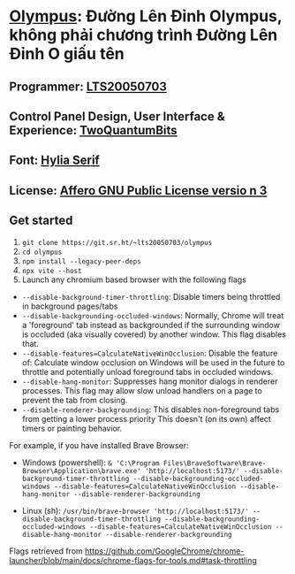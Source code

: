 # [Olympus](https://lts20050703.srht.site/link/olympus): Đường Lên Đỉnh Olympus, không phải chương trình Đường Lên Đỉnh O giấu tên

## Programmer: [LTS20050703](https://lts20050703.srht.site)

## Control Panel Design, User Interface & Experience: [TwoQuantumBits](https://2qb.bio.link)

## Font: [Hylia Serif](https://artsyomni.com/hyliaserif)

## License: [Affero GNU Public License versio n 3](https://www.gnu.org/licenses/agpl-3.0.en.html)

## Get started

1. `git clone https://git.sr.ht/~lts20050703/olympus`
2. `cd olympus`
3. `npm install --legacy-peer-deps`
4. `npx vite --host`
5. Launch any chromium based browser with the following flags

- `--disable-background-timer-throttling`: Disable timers being throttled in background pages/tabs
- `--disable-backgrounding-occluded-windows`: Normally, Chrome will treat a 'foreground' tab instead as backgrounded if the surrounding window is occluded (aka visually covered) by another window. This flag disables that.
- `--disable-features=CalculateNativeWinOcclusion`: Disable the feature of: Calculate window occlusion on Windows will be used in the future to throttle and potentially unload foreground tabs in occluded windows.
- `--disable-hang-monitor`: Suppresses hang monitor dialogs in renderer processes. This flag may allow slow unload handlers on a page to prevent the tab from closing.
- `--disable-renderer-backgrounding`: This disables non-foreground tabs from getting a lower process priority This doesn't (on its own) affect timers or painting behavior.

For example, if you have installed Brave Browser:

- Windows (powershell): `& 'C:\Program Files\BraveSoftware\Brave-Browser\Application\brave.exe' 'http://localhost:5173/' --disable-background-timer-throttling --disable-backgrounding-occluded-windows --disable-features=CalculateNativeWinOcclusion --disable-hang-monitor --disable-renderer-backgrounding`

- Linux (sh): `/usr/bin/brave-browser 'http://localhost:5173/' --disable-background-timer-throttling --disable-backgrounding-occluded-windows --disable-features=CalculateNativeWinOcclusion --disable-hang-monitor --disable-renderer-backgrounding`

Flags retrieved from <https://github.com/GoogleChrome/chrome-launcher/blob/main/docs/chrome-flags-for-tools.md#task-throttling>
